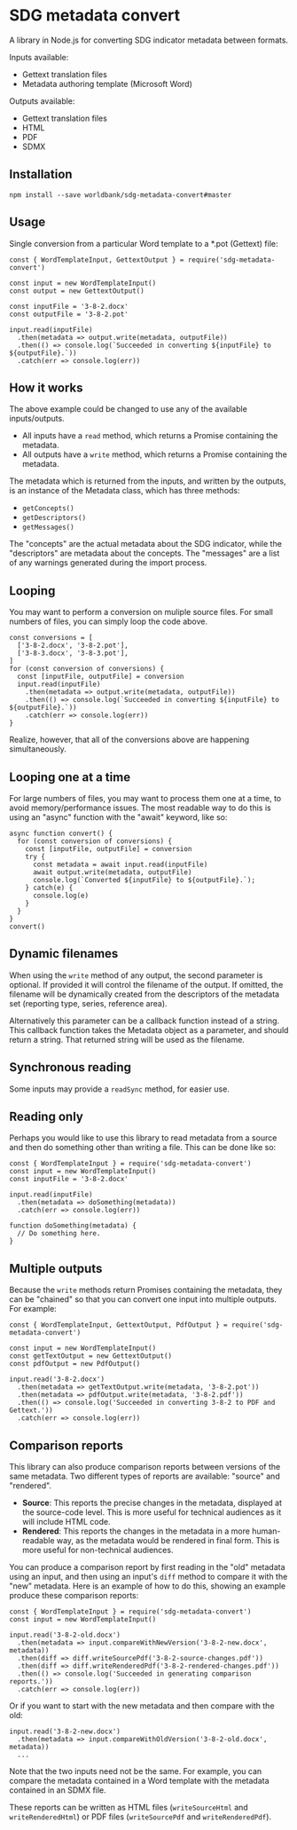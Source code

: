# SDG metadata convert

A library in Node.js for converting SDG indicator metadata between formats.

Inputs available:

* Gettext translation files
* Metadata authoring template (Microsoft Word)

Outputs available:

* Gettext translation files
* HTML
* PDF
* SDMX

## Installation

```
npm install --save worldbank/sdg-metadata-convert#master
```

## Usage

Single conversion from a particular Word template to a *.pot (Gettext) file:

```
const { WordTemplateInput, GettextOutput } = require('sdg-metadata-convert')

const input = new WordTemplateInput()
const output = new GettextOutput()

const inputFile = '3-8-2.docx'
const outputFile = '3-8-2.pot'

input.read(inputFile)
  .then(metadata => output.write(metadata, outputFile))
  .then(() => console.log(`Succeeded in converting ${inputFile} to ${outputFile}.`))
  .catch(err => console.log(err))
```

## How it works

The above example could be changed to use any of the available inputs/outputs.

* All inputs have a `read` method, which returns a Promise containing the metadata.
* All outputs have a `write` method, which returns a Promise containing the metadata.

The metadata which is returned from the inputs, and written by the outputs, is an instance of the Metadata class, which has three methods:

* `getConcepts()`
* `getDescriptors()`
* `getMessages()`

The "concepts" are the actual metadata about the SDG indicator, while the "descriptors" are metadata about the concepts. The "messages" are a list of any warnings generated during the import process.

## Looping

You may want to perform a conversion on muliple source files. For small numbers of files, you can simply loop the code above.

```
const conversions = [
  ['3-8-2.docx', '3-8-2.pot'],
  ['3-8-3.docx', '3-8-3.pot'],
]
for (const conversion of conversions) {
  const [inputFile, outputFile] = conversion
  input.read(inputFile)
    .then(metadata => output.write(metadata, outputFile))
    .then(() => console.log(`Succeeded in converting ${inputFile} to ${outputFile}.`))
    .catch(err => console.log(err))
}
```

Realize, however, that all of the conversions above are happening simultaneously.

## Looping one at a time

For large numbers of files, you may want to process them one at a time, to avoid memory/performance issues. The most readable way to do this is using an "async" function with the "await" keyword, like so:

```
async function convert() {
  for (const conversion of conversions) {
    const [inputFile, outputFile] = conversion
    try {
      const metadata = await input.read(inputFile)
      await output.write(metadata, outputFile)
      console.log(`Converted ${inputFile} to ${outputFile}.`);
    } catch(e) {
      console.log(e)
    }
  }
}
convert()
```

## Dynamic filenames

When using the `write` method of any output, the second parameter is optional. If provided it will control the filename of the output. If omitted, the filename will be dynamically created from the descriptors of the metadata set (reporting type, series, reference area).

Alternatively this parameter can be a callback function instead of a string. This callback function takes the Metadata object as a parameter, and should return a string. That returned string will be used as the filename.

## Synchronous reading

Some inputs may provide a `readSync` method, for easier use.

## Reading only

Perhaps you would like to use this library to read metadata from a source and then do something other than writing a file. This can be done like so:

```
const { WordTemplateInput } = require('sdg-metadata-convert')
const input = new WordTemplateInput()
const inputFile = '3-8-2.docx'

input.read(inputFile)
  .then(metadata => doSomething(metadata))
  .catch(err => console.log(err))

function doSomething(metadata) {
  // Do something here.
}
```

## Multiple outputs

Because the `write` methods return Promises containing the metadata, they can be "chained" so that you can convert one input into multiple outputs. For example:

```
const { WordTemplateInput, GettextOutput, PdfOutput } = require('sdg-metadata-convert')

const input = new WordTemplateInput()
const getTextOutput = new GettextOutput()
const pdfOutput = new PdfOutput()

input.read('3-8-2.docx')
  .then(metadata => getTextOutput.write(metadata, '3-8-2.pot'))
  .then(metadata => pdfOutput.write(metadata, '3-8-2.pdf'))
  .then(() => console.log('Succeeded in converting 3-8-2 to PDF and Gettext.'))
  .catch(err => console.log(err))
```

## Comparison reports

This library can also produce comparison reports between versions of the same metadata. Two different types of reports are available: "source" and "rendered".

* **Source**: This reports the precise changes in the metadata, displayed at the source-code level. This is more useful for technical audiences as it will include HTML code.
* **Rendered**: This reports the changes in the metadata in a more human-readable way, as the metadata would be rendered in final form. This is more useful for non-technical audiences.

You can produce a comparison report by first reading in the "old" metadata using an input, and then using an input's `diff` method to compare it with the "new" metadata. Here is an example of how to do this, showing an example produce these comparison reports:

```
const { WordTemplateInput } = require('sdg-metadata-convert')
const input = new WordTemplateInput()

input.read('3-8-2-old.docx')
  .then(metadata => input.compareWithNewVersion('3-8-2-new.docx', metadata))
  .then(diff => diff.writeSourcePdf('3-8-2-source-changes.pdf'))
  .then(diff => diff.writeRenderedPdf('3-8-2-rendered-changes.pdf'))
  .then(() => console.log('Succeeded in generating comparison reports.'))
  .catch(err => console.log(err))
```

Or if you want to start with the new metadata and then compare with the old:

```
input.read('3-8-2-new.docx')
  .then(metadata => input.compareWithOldVersion('3-8-2-old.docx', metadata))
  ...
```

Note that the two inputs need not be the same. For example, you can compare the metadata contained in a Word template with the metadata contained in an SDMX file.

These reports can be written as HTML files (`writeSourceHtml` and `writeRenderedHtml`) or PDF files (`writeSourcePdf` and `writeRenderedPdf`).
